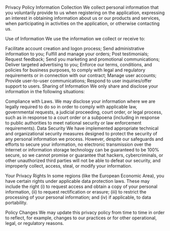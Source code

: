 Privacy Policy
Information Collection
We collect personal information that you voluntarily provide to us when registering on the application, expressing an interest in obtaining information about us or our products and services, when participating in activities on the application, or otherwise contacting us.

Use of Information
We use the information we collect or receive to:

Facilitate account creation and logon process;
Send administrative information to you;
Fulfill and manage your orders;
Post testimonials;
Request feedback;
Send you marketing and promotional communications;
Deliver targeted advertising to you;
Enforce our terms, conditions, and policies for business purposes, to comply with legal and regulatory requirements or in connection with our contract;
Manage user accounts;
Provide user-to-user communications;
Respond to user inquiries/offer support to users.
Sharing of Information
We only share and disclose your information in the following situations:

Compliance with Laws. We may disclose your information where we are legally required to do so in order to comply with applicable law, governmental requests, a judicial proceeding, court order, or legal process, such as in response to a court order or a subpoena (including in response to public authorities to meet national security or law enforcement requirements).
Data Security
We have implemented appropriate technical and organizational security measures designed to protect the security of any personal information we process. However, despite our safeguards and efforts to secure your information, no electronic transmission over the Internet or information storage technology can be guaranteed to be 100% secure, so we cannot promise or guarantee that hackers, cybercriminals, or other unauthorized third parties will not be able to defeat our security, and improperly collect, access, steal, or modify your information.

Your Privacy Rights
In some regions (like the European Economic Area), you have certain rights under applicable data protection laws. These may include the right (i) to request access and obtain a copy of your personal information, (ii) to request rectification or erasure; (iii) to restrict the processing of your personal information; and (iv) if applicable, to data portability.

Policy Changes
We may update this privacy policy from time to time in order to reflect, for example, changes to our practices or for other operational, legal, or regulatory reasons.